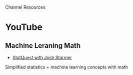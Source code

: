 Channel Resources

# YouTube

## Machine Leraning Math
* [StatQuest with Josh Starmer](https://www.youtube.com/@statquest)

Simplified statistics + machine learning concepts with math